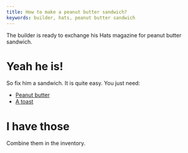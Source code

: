 ```yaml
---
title: How to make a peanut butter sandwich?
keywords: builder, hats, peanut butter sandwich
---
```


The builder is ready to exchange his Hats magazine for peanut butter sandwich.

# Yeah he is!
So fix him a sandwich. It is quite easy. You just need:
 - [Peanut butter](100-peanut-butter.md)
 - [A toast](060-toast-and-milk.md)

# I have those
Combine them in the inventory.
